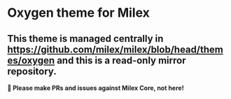 # Oxygen theme for Milex

## This theme is managed centrally in https://github.com/milex/milex/blob/head/themes/oxygen and this is a read-only mirror repository.

**📣 Please make PRs and issues against Milex Core, not here!**